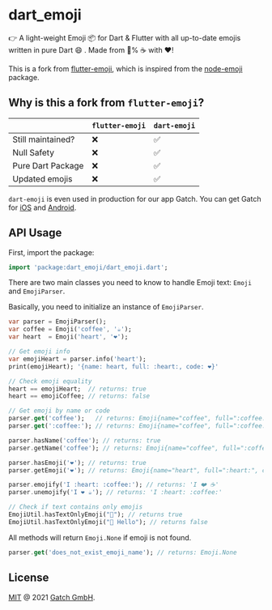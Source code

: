 # dart_emoji

👉 A light-weight Emoji 📦 for Dart & Flutter with all up-to-date emojis written in pure Dart 😄 . Made from 💯% ☕ with ❤️!

This is a fork from [flutter-emoji](https://pub.dev/packages/flutter_emoji), which is inspired from the [node-emoji](https://github.com/omnidan/node-emoji) package.

## Why is this a fork from `flutter-emoji`?
| | `flutter-emoji` | `dart-emoji` |
|-|-|-|
| Still maintained? | ❌ | ✅ |
| Null Safety | ❌ | ✅ |
| Pure Dart Package | ❌ | ✅ |
| Updated emojis | ❌ | ✅ |

`dart-emoji` is even used in production for our app Gatch. You can get Gatch for [iOS](https://gatch.fun/ios) and [Android](https://gatch.fun/android).

## API Usage

First, import the package:

```dart
import 'package:dart_emoji/dart_emoji.dart';
```

There are two main classes you need to know to handle Emoji text: `Emoji` and `EmojiParser`.

Basically, you need to initialize an instance of `EmojiParser`.

```dart
var parser = EmojiParser();
var coffee = Emoji('coffee', '☕');
var heart  = Emoji('heart', '❤️');

// Get emoji info
var emojiHeart = parser.info('heart');
print(emojiHeart); '{name: heart, full: :heart:, code: ❤️}'

// Check emoji equality
heart == emojiHeart;  // returns: true
heart == emojiCoffee; // returns: false

// Get emoji by name or code
parser.get('coffee');   // returns: Emoji{name="coffee", full=":coffee:", code="☕"}
parser.get(':coffee:'); // returns: Emoji{name="coffee", full=":coffee:", code="☕"}

parser.hasName('coffee'); // returns: true
parser.getName('coffee'); // returns: Emoji{name="coffee", full=":coffee:", code="☕"}

parser.hasEmoji('❤️'); // returns: true
parser.getEmoji('❤️'); // returns: Emoji{name="heart", full=":heart:", code="❤️"}

parser.emojify('I :heart: :coffee:'); // returns: 'I ❤️ ☕'
parser.unemojify('I ❤️ ☕'); // returns: 'I :heart: :coffee:'

// Check if text contains only emojis
EmojiUtil.hasTextOnlyEmoji("👋"); // returns true
EmojiUtil.hasTextOnlyEmoji("👋 Hello"); // returns false
```

All methods will return `Emoji.None` if emoji is not found.

```dart
parser.get('does_not_exist_emoji_name'); // returns: Emoji.None
```

## License

[MIT](LICENSE.md) @ 2021 [Gatch GmbH](https://gatch.fun).
